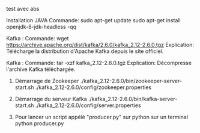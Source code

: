 test avec abs

Installation JAVA
Commande:
sudo apt-get update
sudo apt-get install openjdk-8-jdk-headless -qq

Kafka : 
Commande: wget https://archive.apache.org/dist/kafka/2.6.0/kafka_2.12-2.6.0.tgz 
Explication: Télécharge la distribution d'Apache Kafka depuis le site officiel.

Kafka : 
Commande: tar -xzf kafka_2.12-2.6.0.tgz
Explication: Décompresse l'archive Kafka téléchargée.


1. Démarrage de Zookeeper
./kafka_2.12-2.6.0/bin/zookeeper-server-start.sh ./kafka_2.12-2.6.0/config/zookeeper.properties

2. Démarrage du serveur Kafka
./kafka_2.12-2.6.0/bin/kafka-server-start.sh ./kafka_2.12-2.6.0/config/server.properties

3. Pour lancer un script appélé "producer.py" sur python sur un terminal
python producer.py

